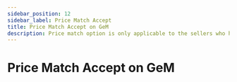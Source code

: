 ```yaml
---
sidebar_position: 12
sidebar_label: Price Match Accept
title: Price Match Accept on GeM
description: Price match option is only applicable to the sellers who have preference in GeM Bid. Learn everything about Price Match Accept option.
---
```


# Price Match Accept on GeM
